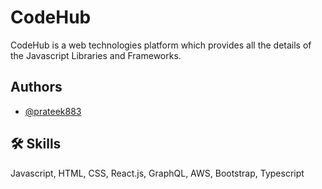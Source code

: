 
# CodeHub
CodeHub is a web technologies platform which provides all the details of the Javascript Libraries and Frameworks.


## Authors

- [@prateek883](https://www.github.com/prateek_singh)


## 🛠 Skills
Javascript, HTML, CSS, React.js, GraphQL, AWS, Bootstrap, Typescript


